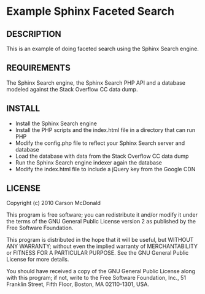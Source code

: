 Example Sphinx Faceted Search
=============================

## DESCRIPTION

This is an example of doing faceted search using the Sphinx Search engine.

## REQUIREMENTS

The Sphinx Search engine, the Sphinx Search PHP API and a database modeled against the Stack Overflow CC data dump.

## INSTALL

- Install the Sphinx Search engine
- Install the PHP scripts and the index.html file in a directory that can run PHP
- Modify the config.php file to reflect your Sphinx Search server and database
- Load the database with data from the Stack Overflow CC data dump
- Run the Sphinx Search engine indexer again the database
- Modify the index.html file to include a jQuery key from the Google CDN

## LICENSE

Copyright (c) 2010 Carson McDonald

This program is free software; you can redistribute it and/or
modify it under the terms of the GNU General Public License version 2
as published by the Free Software Foundation.

This program is distributed in the hope that it will be useful,
but WITHOUT ANY WARRANTY; without even the implied warranty of
MERCHANTABILITY or FITNESS FOR A PARTICULAR PURPOSE.  See the
GNU General Public License for more details.

You should have received a copy of the GNU General Public License
along with this program; if not, write to the Free Software
Foundation, Inc., 51 Franklin Street, Fifth Floor, Boston, MA  02110-1301, USA.
